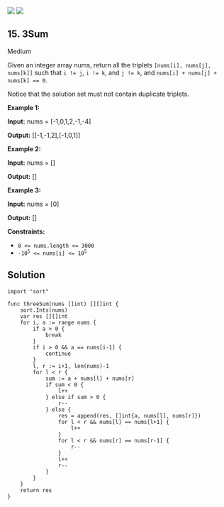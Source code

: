[![](https://img.shields.io/github/stars/javadev/LeetCode-in-All?label=Stars&style=flat-square)](https://github.com/javadev/LeetCode-in-All)
[![](https://img.shields.io/github/forks/javadev/LeetCode-in-All?label=Fork%20me%20on%20GitHub%20&style=flat-square)](https://github.com/javadev/LeetCode-in-All/fork)

## 15\. 3Sum

Medium

Given an integer array nums, return all the triplets `[nums[i], nums[j], nums[k]]` such that `i != j`, `i != k`, and `j != k`, and `nums[i] + nums[j] + nums[k] == 0`.

Notice that the solution set must not contain duplicate triplets.

**Example 1:**

**Input:** nums = [-1,0,1,2,-1,-4]

**Output:** [[-1,-1,2],[-1,0,1]] 

**Example 2:**

**Input:** nums = []

**Output:** [] 

**Example 3:**

**Input:** nums = [0]

**Output:** [] 

**Constraints:**

*   `0 <= nums.length <= 3000`
*   <code>-10<sup>5</sup> <= nums[i] <= 10<sup>5</sup></code>

## Solution

```golang
import "sort"

func threeSum(nums []int) [][]int {
	sort.Ints(nums)
	var res [][]int
	for i, a := range nums {
		if a > 0 {
			break
		}
		if i > 0 && a == nums[i-1] {
			continue
		}
		l, r := i+1, len(nums)-1
		for l < r {
			sum := a + nums[l] + nums[r]
			if sum < 0 {
				l++
			} else if sum > 0 {
				r--
			} else {
				res = append(res, []int{a, nums[l], nums[r]})
				for l < r && nums[l] == nums[l+1] {
					l++
				}
				for l < r && nums[r] == nums[r-1] {
					r--
				}
				l++
				r--
			}
		}
	}
	return res
}
```